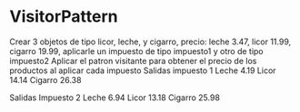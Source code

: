 # VisitorPattern
Crear 3 objetos de tipo licor, leche, y cigarro, precio: leche 3.47, licor 11.99, cigarro 19.99, aplicarle un impuesto
de tipo impuesto1 y otro de tipo impuesto2
Aplicar el patron visitante para obtener el precio de los productos al aplicar cada impuesto
Salidas impuesto 1
Leche 4.19
Licor 14.14
Cigarro 26.38

Salidas Impuesto 2
Leche 6.94
Licor 13.18
Cigarro 25.98
